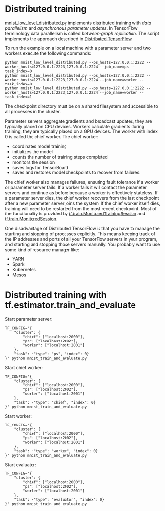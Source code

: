 
# Distributed training

[mnist_low_level_distributed.py](mnist_low_level_distributed.py) implements distributed training with *data parallelism* and *asynchronous parameter updates*. In TensorFlow terminology data parallelism is called *between-graph replication*. The script implements the approach described in [Distributed TensorFlow](https://www.tensorflow.org/deploy/distributed).

To run the example on a local machine with a parameter server and two workers execute the following commands:

    python mnist_low_level_distributed.py --ps_hosts=127.0.0.1:2222 --worker_hosts=127.0.0.1:2223,127.0.0.1:2224 --job_name=ps --task_index=0
    python mnist_low_level_distributed.py --ps_hosts=127.0.0.1:2222 --worker_hosts=127.0.0.1:2223,127.0.0.1:2224 --job_name=worker --task_index=0
    python mnist_low_level_distributed.py --ps_hosts=127.0.0.1:2222 --worker_hosts=127.0.0.1:2223,127.0.0.1:2224 --job_name=worker --task_index=1
    
The checkpoint directory must be on a shared filesystem and accessible to all processes in the cluster.

Parameter servers aggregate gradients and broadcast updates, they are typically placed on CPU devices. Workers 
calculate gradients during training, they are typically placed on a GPU devices. The worker with index 0 is called 
the chief worker. The chief worker: 

 * coordinates model training
 * initializes the model
 * counts the number of training steps completed
 * monitors the session
 * saves logs for TensorBoard
 * saves and restores model checkpoints to recover from failures. 

The chief worker also manages failures, ensuring fault tolerance if a worker or parameter server fails. If a worker 
fails it will contact the parameter servers and continue as before because a worker is effectively stateless. If a 
parameter server dies, the chief worker recovers from the last checkpoint after a new parameter server joins the 
system. If the chief worker itself dies, training will need to be restarted from the most recent checkpoint. Most of 
the functionality is provided by [tf.train.MonitoredTrainingSession](https://www.tensorflow.org/api_docs/python/tf/train/MonitoredTrainingSession) and [tf.train.MonitoredSession](https://www.tensorflow.org/api_docs/python/tf/train/MonitoredSession).

One disadvantage of Distributed TensorFlow is that you have to manage the starting and stopping of processes 
explicitly. This means keeping track of the IP addresses and ports of all your TensorFlow servers in your program, 
and starting and stopping those servers manually. You probably want to use some kind of resource manager like:

 * YARN
 * Spark
 * Kubernetes
 * Mesos

# Distributed training with tf.estimator.train_and_evaluate

Start parameter server:

    TF_CONFIG='{
        "cluster": {
            "chief": ["localhost:2000"],
            "ps": ["localhost:2002"],
            "worker": ["localhost:2001"]
        },
        "task": {"type": "ps", "index": 0}
    }' python mnist_train_and_evaluate.py

Start chief worker:

    TF_CONFIG='{
        "cluster": {
            "chief": ["localhost:2000"],
            "ps": ["localhost:2002"],
            "worker": ["localhost:2001"]
        },
        "task": {"type": "chief", "index": 0}
    }' python mnist_train_and_evaluate.py

Start worker:

    TF_CONFIG='{
        "cluster": {
            "chief": ["localhost:2000"],
            "ps": ["localhost:2002"],
            "worker": ["localhost:2001"]
        },
        "task": {"type": "worker", "index": 0}
    }' python mnist_train_and_evaluate.py

Start evaluator:

    TF_CONFIG='{
        "cluster": {
            "chief": ["localhost:2000"],
            "ps": ["localhost:2002"],
            "worker": ["localhost:2001"]
        },
        "task": {"type": "evaluator", "index": 0}
    }' python mnist_train_and_evaluate.py

